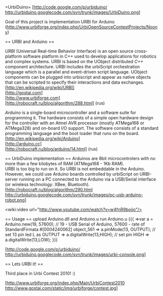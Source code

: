 =UrbiDuino=
[http://code.google.com/p/urbiduino/ http://urbiduino.googlecode.com/svn/trunk/images/UrbiDuino.png]

Goal of this project is implementation URBI for Arduino (http://www.urbiforge.org/index.php/UrbiOpenSourceContestProjects/Noonv)

== URBI and Arduino ==

*URBI* (Universal Real-time Behavior Interface) is an open source cross-platform software platform in C++ used to develop applications for robotics and complex systems. URBI is based on the UObject distributed *C++* component architecture. 
URBI includes the urbiScript orchestration language which is a parallel and event-driven script language. UObject components can be plugged into urbiscript and appear as native objects that can be scripted to specify their interactions and data exchanges.<br>
[http://en.wikipedia.org/wiki/URBI]<br>
[http://gostai.com]<br>
[http://www.urbiforge.com]<br>
[http://robocraft.ru/blog/algorithm/288.html] (rus)

*Arduino* is a single-board microcontroller and a software suite for programming it. The hardware consists of a simple open hardware design for the controller with an Atmel AVR processor (mostly ATMega168 or ATMega328) and on-board I/O  support. The software consists of a standard programming language and the boot loader that runs on the board.<br>
[http://en.wikipedia.org/wiki/Arduino]<br>
[http://arduino.cc]<br>
[http://robocraft.ru/blog/arduino/14.html] (rus)<br>


== UrbiDuino implementation ==
Arduinos are 8bit microcontrolers with no more than a few kilobytes of RAM (ATMega168 - 1Kb RAM). <br>
URBI is too big to run on it. So URBI is not embeddable in the Arduino.
<br>
However, we could use Arduino boards controlled by urbiScript on URBI-server running on a PC connected to the Arduino via a USB/Serial interface (or wireless technology: XBee, Bluetooth).<br>
[http://robocraft.ru/blog/algorithm/290.html http://urbiduino.googlecode.com/svn/trunk/images/pc-usb-arduino-robot.png]


<wiki:video url="http://www.youtube.com/watch?v=w4fnR9boiio"/>


== Usage ==
upload Arduino.dll and Arduino.u
run Arduino.u
{{{
=>var a = Arduino.new(19, 57600); // 19 - USB Serial of Arduino, 57600 - rate of StandardFirmata
#[0004240062] object_561
=> a.pinMode(13, OUTPUT); // set 13 pin led L as OUTPUT
=> a.digitalWrite(13,HIGH); // set pin HIGH
=> a.digitalWrite(13,LOW);
}}}

[http://code.google.com/p/urbiduino/ http://urbiduino.googlecode.com/svn/trunk/images/urbi-console.png]
 
== Lets URBI it! ==

Third place in Urbi Contest 2010! :)

[http://www.urbiforge.org/index.php/Main/UrbiContest2010 http://www.gostai.com/static/img/urbiforge/contest.jpg]
